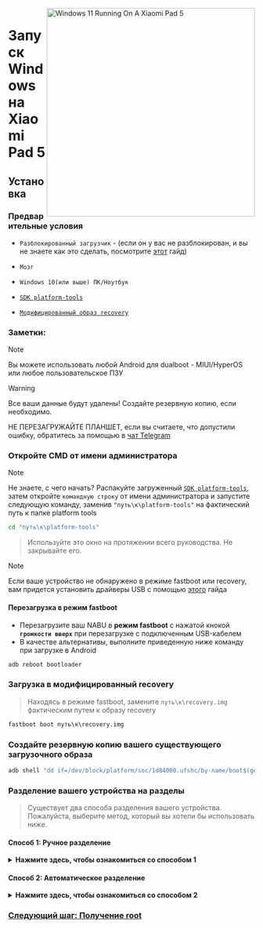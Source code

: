 <img align="right" src="https://raw.githubusercontent.com/erdilS/Port-Windows-11-Xiaomi-Pad-5/main/nabu.png" width="425" alt="Windows 11 Running On A Xiaomi Pad 5">

# Запуск Windows на Xiaomi Pad 5

## Установка

### Предварительные условия
- ```Разблокированный загрузчик``` - (если он у вас не разблокирован, и вы не знаете как это сделать, посмотрите [этот](unlock-bootloader-ru.md) гайд)

-  ```Мозг```

- ```Windows 10(или выше) ПК/Ноутбук```

- [```SDK platform-tools```](https://developer.android.com/studio/releases/platform-tools)

- [```Модифицированный образ recovery```](https://github.com/erdilS/Port-Windows-11-Xiaomi-Pad-5/releases/download/1.0/recovery.img)

### Заметки:
> [!NOTE]
> Вы можете использовать любой Android для dualboot - MIUI/HyperOS или любое пользовательское ПЗУ

> [!Warning]
> Все ваши данные будут удалены! Создайте резервную копию, если необходимо.
> 
> НЕ ПЕРЕЗАГРУЖАЙТЕ ПЛАНШЕТ, если вы считаете, что допустили ошибку, обратитесь за помощью в [чат Telegram](https://t.me/nabuwoa)

### Откройте CMD от имени администратора
> [!NOTE]
> Не знаете, с чего начать? Распакуйте загруженный [```SDK platform-tools```](https://developer.android.com/studio/releases/platform-tools), затем откройте ```командную строку``` от имени администратора и запустите следующую команду, заменив `"путь\к\platform-tools"` на фактический путь к папке platform tools
```cmd
cd "путь\к\platform-tools"
```
> Используйте это окно на протяжении всего руководства. Не закрывайте его.

> [!Note]
> Если ваше устройство не обнаружено в режиме fastboot или recovery, вам придется установить драйверы USB с помощью [этого](troubleshooting-ru.md#device-is-not-recognized-in-fastboot-or-recovery) гайда

#### Перезагрузка в режим fastboot
- Перезагрузите ваш NABU в **режим fastboot** с нажатой кнокой **`громкости вверх`** при перезагрузке с подключенным USB-кабелем
- В качестве альтернативы, выполните приведенную ниже команду при загрузке в Android
```cmd
adb reboot bootloader
```

### Загрузка в модифицированный recovery
> Находясь в режиме fastboot, замените `путь\к\recovery.img` фактическим путем к образу recovery
```cmd
fastboot boot путь\к\recovery.img
```

### Создайте резервную копию вашего существующего загрузочного образа
```cmd
adb shell "dd if=/dev/block/platform/soc/1d84000.ufshc/by-name/boot$(getprop ro.boot.slot_suffix) of=/tmp/normal_boot.img" && adb pull /tmp/normal_boot.img
```

### Разделение вашего устройства на разделы
> Существует два способа разделения вашего устройства. Пожалуйста, выберите метод, который вы хотели бы использовать ниже.

#### Способ 1: Ручное разделение

<details>
  <summary><strong>Нажмите здесь, чтобы ознакомиться со способом 1</strong></summary> 

#### Размонтировать данные
> Игнорируйте все возможные ошибки и продолжайте
```cmd
adb shell umount /dev/block/by-name/userdata
``` 

#### Изменение размера раздела
```cmd
adb shell sgdisk --resize-table 64 /dev/block/sda
```

#### Подготовка к разделению
```cmd
adb shell parted /dev/block/sda
``` 

#### Отображение текущей таблицы разделов
> Parted выведет список разделов, **userdata** должен быть последним разделом в списке
```cmd
print
``` 

#### Удаление userdata
> Замените **$** номером раздела **userdata**, который должен быть **31**
```cmd
rm $
``` 

#### Повторное создание userdata
> Замените **10.9GB** на прежнее начальное значение **userdata**, которое мы только что удалили
>
> Замените **70GB** конечным значением, которое вы хотите иметь **userdata**. В этом примере ваше доступное полезное пространство в Android составит 70 ГБ \ -10.9 ГБ \ = **59 ГБ**
```cmd
mkpart userdata ext4 10.9GB 70GB
``` 

#### Создание раздела ESP
> Замените **70GB** на конечное значение **userdata**
>
> Замените **70.3GB** значением, которое вы использовали ранее, добавив к нему **0.3GB**
```cmd
mkpart esp fat32 70GB 70.3GB
``` 

#### Создание раздела для Windows
> Замените **70.3GB** на конечное значение **esp**
```cmd
mkpart win ntfs 70.3GB -0MB
``` 

#### Маркировка раздела ESP как загрузончный
> Используйте `print`, чтобы просмотреть все разделы. Замените **$** номером вашего раздела ESP, который должен быть **32**
```cmd
set $ esp on
``` 

#### Выход из parted
```cmd
quit
``` 

### Форматирование данных
> Убедитесь, что **userdata** действительно имеет номер раздела **31**, прокрутив его до выходных данных команды `print`
```cmd
adb shell mke2fs -t f2fs -f /dev/block/sda31
```

#### Проверьте, запускается ли Android по-прежнему
> Если этого не произойдет, загрузитесь в stock recovery и выполните **сброс к заводским настройкам** там
```cmd
adb reboot
```

### Форматирование разделов Windows и ESP
```cmd
adb shell mkfs.ntfs -f /dev/block/by-name/win -L WINNABU
``` 

```cmd
adb shell mkfs.fat -F32 -s1 /dev/block/by-name/esp -n ESPNABU
``` 

</details>

#### Способ 2: Автоматическое разделение

<details>
  <summary><strong>Нажмите здесь, чтобы ознакомиться со способом 2</strong></summary> 

### Запустите сценарий разбиения на разделы
> Замените **$** на объем хранилища, который вы хотите предоставить Windows (не добавляйте ГБ, просто напишите число)
> 
> Если он попросит вас запустить его еще раз, сделайте это
```cmd
adb shell partition $
``` 

#### Проверьте, запускается ли Android по-прежнему
> Если этого не произойдет, загрузитесь в stock recovery и выполните **сброс к заводским настройкам** там
```cmd
adb reboot
```

</details>

### [Следующий шаг: Получение root](/guide/Russian/2-rootguide-ru.md)

